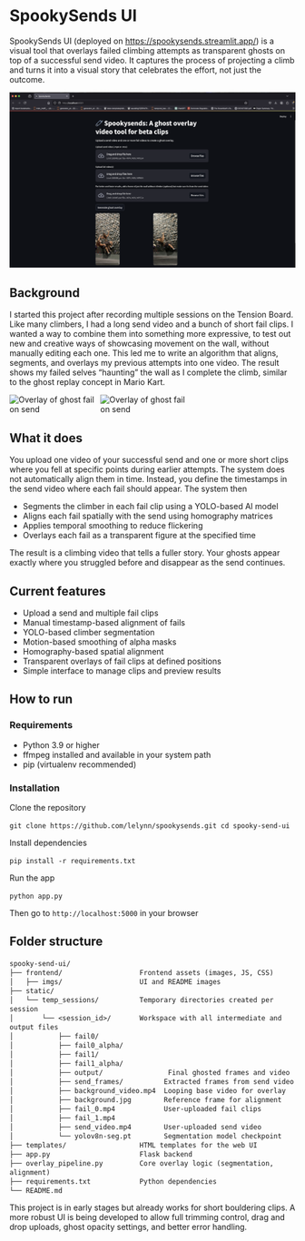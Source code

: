 # SpookySends UI

SpookySends UI (deployed on https://spookysends.streamlit.app/) is a visual tool that overlays failed climbing attempts as transparent ghosts on top of a successful send video. It captures the process of projecting a climb and turns it into a visual story that celebrates the effort, not just the outcome.

![Screenshot of interface](frontend/screenshotUI.png)

## Background

I started this project after recording multiple sessions on the Tension Board. Like many climbers, I had a long send video and a bunch of short fail clips. I wanted a way to combine them into something more expressive, to test out new and creative ways of showcasing movement on the wall, without manually editing each one. This led me to write an algorithm that aligns, segments, and overlays my previous attempts into one video. The result shows my failed selves “haunting” the wall as I complete the climb, similar to the ghost replay concept in Mario Kart.

<div style="display: flex; gap: 10px;">
  <img src="frontend/thumb1.PNG" alt="Overlay of ghost fail on send" width="150">
  <img src="frontend/thumb2.PNG" alt="Overlay of ghost fail on send" width="150">
</div>

## What it does

You upload one video of your successful send and one or more short clips where you fell at specific points during earlier attempts. The system does not automatically align them in time. Instead, you define the timestamps in the send video where each fail should appear. The system then

- Segments the climber in each fail clip using a YOLO-based AI model
- Aligns each fail spatially with the send using homography matrices
- Applies temporal smoothing to reduce flickering
- Overlays each fail as a transparent figure at the specified time

The result is a climbing video that tells a fuller story. Your ghosts appear exactly where you struggled before and disappear as the send continues.

## Current features

- Upload a send and multiple fail clips
- Manual timestamp-based alignment of fails
- YOLO-based climber segmentation
- Motion-based smoothing of alpha masks
- Homography-based spatial alignment
- Transparent overlays of fail clips at defined positions
- Simple interface to manage clips and preview results

## How to run

### Requirements

- Python 3.9 or higher
- ffmpeg installed and available in your system path
- pip (virtualenv recommended)

### Installation

Clone the repository

`git clone https://github.com/lelynn/spookysends.git
cd spooky-send-ui`


Install dependencies

`pip install -r requirements.txt`


Run the app

`python app.py`


Then go to `http://localhost:5000` in your browser

## Folder structure


```text
spooky-send-ui/
├── frontend/                   Frontend assets (images, JS, CSS)
│   ├── imgs/                   UI and README images
├── static/
│   └── temp_sessions/          Temporary directories created per session
│       └── <session_id>/       Workspace with all intermediate and output files
│           ├── fail0/                  
│           ├── fail0_alpha/          
│           ├── fail1/                 
│           ├── fail1_alpha/          
│           ├── output/                Final ghosted frames and video
│           ├── send_frames/          Extracted frames from send video
│           ├── background_video.mp4  Looping base video for overlay
│           ├── background.jpg        Reference frame for alignment
│           ├── fail_0.mp4            User-uploaded fail clips
│           ├── fail_1.mp4            
│           ├── send_video.mp4        User-uploaded send video
│           └── yolov8n-seg.pt        Segmentation model checkpoint
├── templates/                  HTML templates for the web UI
├── app.py                      Flask backend
├── overlay_pipeline.py         Core overlay logic (segmentation, alignment)
├── requirements.txt            Python dependencies
└── README.md
```

This project is in early stages but already works for short bouldering clips. A more robust UI is being developed to allow full trimming control, drag and drop uploads, ghost opacity settings, and better error handling.